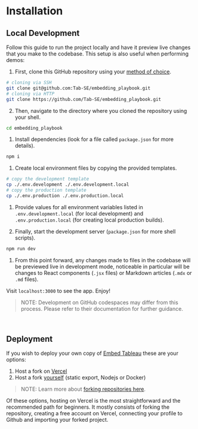 # Installation

## Local Development

Follow this guide to run the project locally and have it preview live changes that you make to the codebase. This setup is also useful when performing demos:

1. First, clone this GitHub repository using your [method of choice](https://docs.github.com/en/repositories/creating-and-managing-repositories/cloning-a-repository).
```sh
# cloning via SSH
git clone git@github.com:Tab-SE/embedding_playbook.git
# cloning via HTTP
git clone https://github.com/Tab-SE/embedding_playbook.git
```

2. Then, navigate to the directory where you cloned the repository using your shell.
```sh
cd embedding_playbook
```

1. Install dependencies (look for a file called `package.json` for more details).
```sh
npm i
```

1. Create local environment files by copying the provided templates.
```sh
# copy the development template
cp ./.env.development ./.env.development.local
# copy the production template
cp ./.env.production ./.env.production.local
```

1. Provide values for all environment variables listed in `.env.development.local` (for local development) and `.env.production.local` (for creating local production builds).

2. Finally, start the development server (`package.json` for more shell scripts).
```sh
npm run dev
```

1. From this point forward, any changes made to files in the codebase will be previewed live in development mode, noticeable in particular will be changes to React components (`.jsx` files) or Markdown articles (`.mdx` or `.md` files). 

Visit `localhost:3000` to see the app. Enjoy!

>NOTE: Development on GitHub codespaces may differ from this process. Please refer to their documentation for further guidance.

</br>

## Deployment

If you wish to deploy your own copy of [Embed Tableau](https://embedding-playbook.vercel.app/) these are your options:

1. Host a fork on [Vercel](https://vercel.com/home)
2. Host a fork [yourself](https://nextjs.org/docs/pages/building-your-application/deploying) (static export, Nodejs or Docker)

> NOTE: Learn more about [forking repositories here](https://docs.github.com/en/pull-requests/collaborating-with-pull-requests/working-with-forks/fork-a-repo).

Of these options, hosting on Vercel is the most straightforward and the recommended path for beginners. It mostly consists of forking the repository, creating a free account on Vercel, connecting your profile to Github and importing your forked project.
